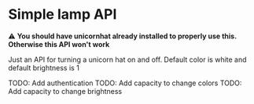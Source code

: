 # Simple lamp API

⚠️ **You should have unicornhat already installed to properly use this. Otherwise this API won't work**

Just an API for turning a unicorn hat on and off. Default color is white and default brightness is 1

TODO: Add authentication
TODO: Add capacity to change colors
TODO: Add capacity to change brightness
